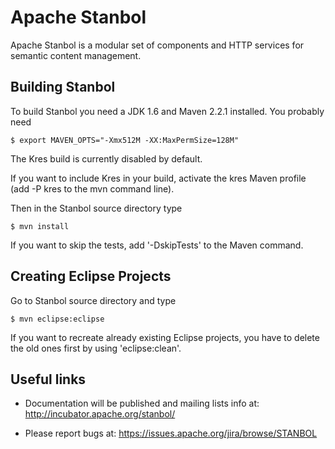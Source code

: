 # Apache Stanbol

Apache Stanbol is a modular set of components and HTTP services for
semantic content management.


## Building Stanbol

To build Stanbol you need a JDK 1.6 and Maven 2.2.1 installed. You probably
need

    $ export MAVEN_OPTS="-Xmx512M -XX:MaxPermSize=128M"

The Kres build is currently disabled by default.

If you want to include Kres in your build, activate the kres Maven profile
(add -P kres to the mvn command line). 

Then in the Stanbol source directory type

    $ mvn install

If you want to skip the tests, add '-DskipTests' to the Maven command.


## Creating Eclipse Projects

Go to Stanbol source directory and type

    $ mvn eclipse:eclipse

If you want to recreate already existing Eclipse projects, you have to delete
the old ones first by using 'eclipse:clean'.


## Useful links

  - Documentation will be published and mailing lists info at:
    http://incubator.apache.org/stanbol/

  - Please report bugs at:
    https://issues.apache.org/jira/browse/STANBOL

